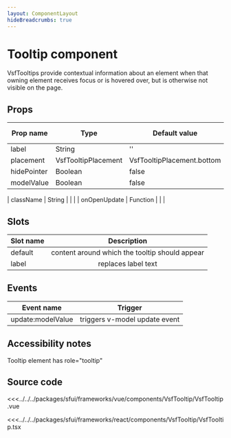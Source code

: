 ```yaml
---
layout: ComponentLayout
hideBreadcrumbs: true
---
```

# Tooltip component

VsfTooltips provide contextual information about an element when that owning element receives focus or is hovered over, but is otherwise not visible on the page.

<Generate />

## Props

| Prop name             | Type                       | Default value | Possible values                        |
|-----------------------|----------------------------|---------------|----------------------------------------|
| label                 | String                     |  ''                          |                         |
| placement             | VsfTooltipPlacement        |  VsfTooltipPlacement.bottom  |                         |
| hidePointer           | Boolean                    |  false                       |                         |
| modelValue            | Boolean                    |  false                       |                         |
<!-- react -->
| className             |  String                    |                              |                         |
| onOpenUpdate          |  Function                  |                              |                         |
<!-- end react -->
 
<!-- vue -->

## Slots

| Slot name       |            Description                             |
| ---------       | :-------------------------------:                  |
|  default        |  content around which the tooltip should appear    |
|  label          |  replaces label text                               |

## Events

| Event name        |            Trigger             |
| ----------------- | :----------------------------: |
| update:modelValue | triggers v-model update event  |

<!-- end vue -->


## Accessibility notes

Tooltip element has role="tooltip"
 

## Source code

<!-- vue -->
<<<../../../packages/sfui/frameworks/vue/components/VsfTooltip/VsfTooltip.vue
<!-- end vue -->
<!-- react -->
<<<../../../packages/sfui/frameworks/react/components/VsfTooltip/VsfTooltip.tsx
<!-- end react -->
